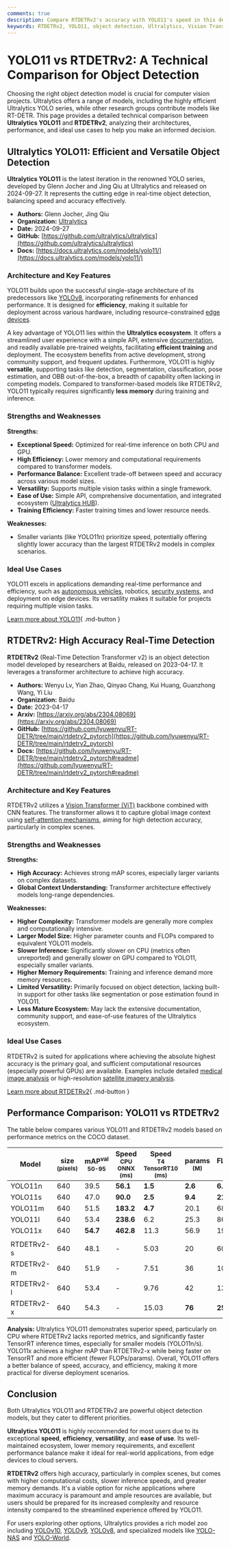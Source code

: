 ```yaml
---
comments: true
description: Compare RTDETRv2's accuracy with YOLO11's speed in this detailed analysis of top object detection models. Decide the best fit for your projects.
keywords: RTDETRv2, YOLO11, object detection, Ultralytics, Vision Transformer, YOLO, computer vision, real-time detection, model comparison
---
```


# YOLO11 vs RTDETRv2: A Technical Comparison for Object Detection

Choosing the right object detection model is crucial for computer vision projects. Ultralytics offers a range of models, including the highly efficient Ultralytics YOLO series, while other research groups contribute models like RT-DETR. This page provides a detailed technical comparison between **Ultralytics YOLO11** and **RTDETRv2**, analyzing their architectures, performance, and ideal use cases to help you make an informed decision.

<script async src="https://cdn.jsdelivr.net/npm/chart.js"></script>
<script defer src="../../javascript/benchmark.js"></script>

<canvas id="modelComparisonChart" width="1024" height="400" active-models='["YOLO11", "RTDETRv2"]'></canvas>

## Ultralytics YOLO11: Efficient and Versatile Object Detection

**Ultralytics YOLO11** is the latest iteration in the renowned YOLO series, developed by Glenn Jocher and Jing Qiu at Ultralytics and released on 2024-09-27. It represents the cutting edge in real-time object detection, balancing speed and accuracy effectively.

- **Authors:** Glenn Jocher, Jing Qiu
- **Organization:** [Ultralytics](https://www.ultralytics.com/)
- **Date:** 2024-09-27
- **GitHub:** [https://github.com/ultralytics/ultralytics](https://github.com/ultralytics/ultralytics)
- **Docs:** [https://docs.ultralytics.com/models/yolo11/](https://docs.ultralytics.com/models/yolo11/)

### Architecture and Key Features

YOLO11 builds upon the successful single-stage architecture of its predecessors like [YOLOv8](https://docs.ultralytics.com/models/yolov8/), incorporating refinements for enhanced performance. It is designed for **efficiency**, making it suitable for deployment across various hardware, including resource-constrained [edge devices](https://www.ultralytics.com/glossary/edge-ai).

A key advantage of YOLO11 lies within the **Ultralytics ecosystem**. It offers a streamlined user experience with a simple API, extensive [documentation](https://docs.ultralytics.com/), and readily available pre-trained weights, facilitating **efficient training** and deployment. The ecosystem benefits from active development, strong community support, and frequent updates. Furthermore, YOLO11 is highly **versatile**, supporting tasks like detection, segmentation, classification, pose estimation, and OBB out-of-the-box, a breadth of capability often lacking in competing models. Compared to transformer-based models like RTDETRv2, YOLO11 typically requires significantly **less memory** during training and inference.

### Strengths and Weaknesses

**Strengths:**

- **Exceptional Speed:** Optimized for real-time inference on both CPU and GPU.
- **High Efficiency:** Lower memory and computational requirements compared to transformer models.
- **Performance Balance:** Excellent trade-off between speed and accuracy across various model sizes.
- **Versatility:** Supports multiple vision tasks within a single framework.
- **Ease of Use:** Simple API, comprehensive documentation, and integrated ecosystem ([Ultralytics HUB](https://www.ultralytics.com/hub)).
- **Training Efficiency:** Faster training times and lower resource needs.

**Weaknesses:**

- Smaller variants (like YOLO11n) prioritize speed, potentially offering slightly lower accuracy than the largest RTDETRv2 models in complex scenarios.

### Ideal Use Cases

YOLO11 excels in applications demanding real-time performance and efficiency, such as [autonomous vehicles](https://www.ultralytics.com/solutions/ai-in-automotive), robotics, [security systems](https://www.ultralytics.com/blog/security-alarm-system-projects-with-ultralytics-yolov8), and deployment on edge devices. Its versatility makes it suitable for projects requiring multiple vision tasks.

[Learn more about YOLO11](https://docs.ultralytics.com/models/yolo11/){ .md-button }

## RTDETRv2: High Accuracy Real-Time Detection

**RTDETRv2** (Real-Time Detection Transformer v2) is an object detection model developed by researchers at Baidu, released on 2023-04-17. It leverages a transformer architecture to achieve high accuracy.

- **Authors:** Wenyu Lv, Yian Zhao, Qinyao Chang, Kui Huang, Guanzhong Wang, Yi Liu
- **Organization:** Baidu
- **Date:** 2023-04-17
- **Arxiv:** [https://arxiv.org/abs/2304.08069](https://arxiv.org/abs/2304.08069)
- **GitHub:** [https://github.com/lyuwenyu/RT-DETR/tree/main/rtdetrv2_pytorch](https://github.com/lyuwenyu/RT-DETR/tree/main/rtdetrv2_pytorch)
- **Docs:** [https://github.com/lyuwenyu/RT-DETR/tree/main/rtdetrv2_pytorch#readme](https://github.com/lyuwenyu/RT-DETR/tree/main/rtdetrv2_pytorch#readme)

### Architecture and Key Features

RTDETRv2 utilizes a [Vision Transformer (ViT)](https://www.ultralytics.com/glossary/vision-transformer-vit) backbone combined with CNN features. The transformer allows it to capture global image context using [self-attention mechanisms](https://www.ultralytics.com/glossary/self-attention), aiming for high detection accuracy, particularly in complex scenes.

### Strengths and Weaknesses

**Strengths:**

- **High Accuracy:** Achieves strong mAP scores, especially larger variants on complex datasets.
- **Global Context Understanding:** Transformer architecture effectively models long-range dependencies.

**Weaknesses:**

- **Higher Complexity:** Transformer models are generally more complex and computationally intensive.
- **Larger Model Size:** Higher parameter counts and FLOPs compared to equivalent YOLO11 models.
- **Slower Inference:** Significantly slower on CPU (metrics often unreported) and generally slower on GPU compared to YOLO11, especially smaller variants.
- **Higher Memory Requirements:** Training and inference demand more memory resources.
- **Limited Versatility:** Primarily focused on object detection, lacking built-in support for other tasks like segmentation or pose estimation found in YOLO11.
- **Less Mature Ecosystem:** May lack the extensive documentation, community support, and ease-of-use features of the Ultralytics ecosystem.

### Ideal Use Cases

RTDETRv2 is suited for applications where achieving the absolute highest accuracy is the primary goal, and sufficient computational resources (especially powerful GPUs) are available. Examples include detailed [medical image analysis](https://www.ultralytics.com/glossary/medical-image-analysis) or high-resolution [satellite imagery analysis](https://www.ultralytics.com/blog/using-computer-vision-to-analyse-satellite-imagery).

[Learn more about RTDETRv2](https://github.com/lyuwenyu/RT-DETR/tree/main/rtdetrv2_pytorch#readme){ .md-button }

## Performance Comparison: YOLO11 vs RTDETRv2

The table below compares various YOLO11 and RTDETRv2 models based on performance metrics on the COCO dataset.

| Model      | size<br><sup>(pixels) | mAP<sup>val<br>50-95 | Speed<br><sup>CPU ONNX<br>(ms) | Speed<br><sup>T4 TensorRT10<br>(ms) | params<br><sup>(M) | FLOPs<br><sup>(B) |
| ---------- | --------------------- | -------------------- | ------------------------------ | ----------------------------------- | ------------------ | ----------------- |
| YOLO11n    | 640                   | 39.5                 | **56.1**                       | **1.5**                             | **2.6**            | **6.5**           |
| YOLO11s    | 640                   | 47.0                 | **90.0**                       | **2.5**                             | **9.4**            | **21.5**          |
| YOLO11m    | 640                   | 51.5                 | **183.2**                      | **4.7**                             | 20.1               | 68.0              |
| YOLO11l    | 640                   | 53.4                 | **238.6**                      | 6.2                                 | 25.3               | 86.9              |
| YOLO11x    | 640                   | **54.7**             | **462.8**                      | 11.3                                | 56.9               | 194.9             |
|            |                       |                      |                                |                                     |                    |                   |
| RTDETRv2-s | 640                   | 48.1                 | -                              | 5.03                                | 20                 | 60                |
| RTDETRv2-m | 640                   | 51.9                 | -                              | 7.51                                | 36                 | 100               |
| RTDETRv2-l | 640                   | 53.4                 | -                              | 9.76                                | 42                 | 136               |
| RTDETRv2-x | 640                   | 54.3                 | -                              | 15.03                               | **76**             | **259**           |

**Analysis:** Ultralytics YOLO11 demonstrates superior speed, particularly on CPU where RTDETRv2 lacks reported metrics, and significantly faster TensorRT inference times, especially for smaller models (YOLO11n/s). YOLO11x achieves a higher mAP than RTDETRv2-x while being faster on TensorRT and more efficient (fewer FLOPs/params). Overall, YOLO11 offers a better balance of speed, accuracy, and efficiency, making it more practical for diverse deployment scenarios.

## Conclusion

Both Ultralytics YOLO11 and RTDETRv2 are powerful object detection models, but they cater to different priorities.

**Ultralytics YOLO11** is highly recommended for most users due to its exceptional **speed**, **efficiency**, **versatility**, and **ease of use**. Its well-maintained ecosystem, lower memory requirements, and excellent performance balance make it ideal for real-world applications, from edge devices to cloud servers.

**RTDETRv2** offers high accuracy, particularly in complex scenes, but comes with higher computational costs, slower inference speeds, and greater memory demands. It's a viable option for niche applications where maximum accuracy is paramount and ample resources are available, but users should be prepared for its increased complexity and resource intensity compared to the streamlined experience offered by YOLO11.

For users exploring other options, Ultralytics provides a rich model zoo including [YOLOv10](https://docs.ultralytics.com/models/yolov10/), [YOLOv9](https://docs.ultralytics.com/models/yolov9/), [YOLOv8](https://docs.ultralytics.com/models/yolov8/), and specialized models like [YOLO-NAS](https://docs.ultralytics.com/models/yolo-nas/) and [YOLO-World](https://docs.ultralytics.com/models/yolo-world/).
